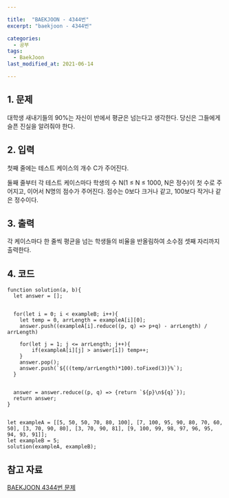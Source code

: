 ```yaml
---

title:  "BAEKJOON - 4344번"
excerpt: "baekjoon - 4344번"

categories:
  - 공부
tags:
  - BaekJoon
last_modified_at: 2021-06-14

---
```


## 1. 문제

대학생 새내기들의 90%는 자신이 반에서 평균은 넘는다고 생각한다. 당신은 그들에게 슬픈 진실을 알려줘야 한다.

## 2. 입력

첫째 줄에는 테스트 케이스의 개수 C가 주어진다.

둘째 줄부터 각 테스트 케이스마다 학생의 수 N(1 ≤ N ≤ 1000, N은 정수)이 첫 수로 주어지고, 이어서 N명의 점수가 주어진다. 점수는 0보다 크거나 같고, 100보다 작거나 같은 정수이다.

## 3. 출력

각 케이스마다 한 줄씩 평균을 넘는 학생들의 비율을 반올림하여 소수점 셋째 자리까지 출력한다.

## 4. 코드

```
function solution(a, b){
  let answer = [];


  for(let i = 0; i < exampleB; i++){
    let temp = 0, arrLength = exampleA[i][0];
    answer.push((exampleA[i].reduce((p, q) => p+q) - arrLength) / arrLength)

    for(let j = 1; j <= arrLength; j++){
        if(exampleA[i][j] > answer[i]) temp++;
    }
    answer.pop();
    answer.push(`${((temp/arrLength)*100).toFixed(3)}%`);
  }


  answer = answer.reduce((p, q) => {return `${p}\n${q}`});
  return answer;
}


let exampleA = [[5, 50, 50, 70, 80, 100], [7, 100, 95, 90, 80, 70, 60, 50], [3, 70, 90, 80], [3, 70, 90, 81], [9, 100, 99, 98, 97, 96, 95, 94, 93, 91]];
let exampleB = 5;
solution(exampleA, exampleB);
```

## 참고 자료

[BAEKJOON 4344번 문제][1]

[1]: https://www.acmicpc.net/problem/4344